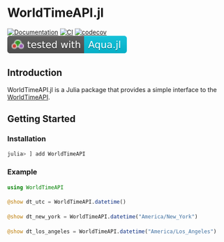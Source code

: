 # WorldTimeAPI.jl

[![Documentation](https://img.shields.io/badge/docs-stable-blue.svg)](https://raphasampaio.github.io/WorldTimeAPI.jl/stable)
[![CI](https://github.com/raphasampaio/WorldTimeAPI.jl/actions/workflows/CI.yml/badge.svg)](https://github.com/raphasampaio/WorldTimeAPI.jl/actions/workflows/CI.yml)
[![codecov](https://codecov.io/gh/raphasampaio/WorldTimeAPI.jl/graph/badge.svg?token=QZpOrYanH3)](https://codecov.io/gh/raphasampaio/WorldTimeAPI.jl)
[![Aqua](https://raw.githubusercontent.com/JuliaTesting/Aqua.jl/master/badge.svg)](https://github.com/JuliaTesting/Aqua.jl)

## Introduction

WorldTimeAPI.jl is a Julia package that provides a simple interface to the [WorldTimeAPI](http://worldtimeapi.org/).

## Getting Started

### Installation

```julia
julia> ] add WorldTimeAPI
```

### Example
```julia
using WorldTimeAPI

@show dt_utc = WorldTimeAPI.datetime()

@show dt_new_york = WorldTimeAPI.datetime("America/New_York")

@show dt_los_angeles = WorldTimeAPI.datetime("America/Los_Angeles")
```
